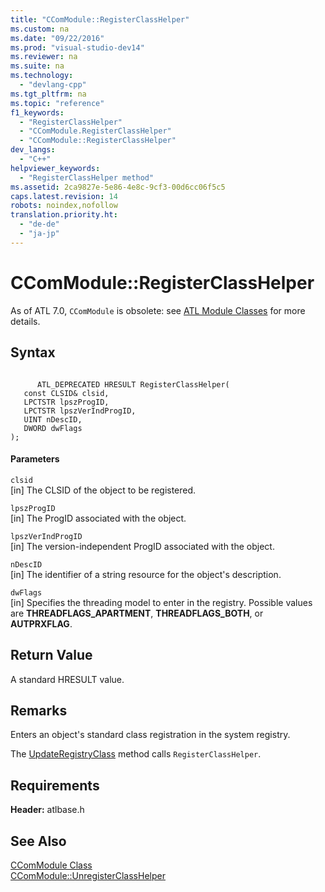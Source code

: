 ```yaml
---
title: "CComModule::RegisterClassHelper"
ms.custom: na
ms.date: "09/22/2016"
ms.prod: "visual-studio-dev14"
ms.reviewer: na
ms.suite: na
ms.technology: 
  - "devlang-cpp"
ms.tgt_pltfrm: na
ms.topic: "reference"
f1_keywords: 
  - "RegisterClassHelper"
  - "CComModule.RegisterClassHelper"
  - "CComModule::RegisterClassHelper"
dev_langs: 
  - "C++"
helpviewer_keywords: 
  - "RegisterClassHelper method"
ms.assetid: 2ca9827e-5e86-4e8c-9cf3-00d6cc06f5c5
caps.latest.revision: 14
robots: noindex,nofollow
translation.priority.ht: 
  - "de-de"
  - "ja-jp"
---
```

# CComModule::RegisterClassHelper
As of ATL 7.0, `CComModule` is obsolete: see [ATL Module Classes](../vs140/atl-module-classes.md) for more details.  
  
## Syntax  
  
```  
  
      ATL_DEPRECATED HRESULT RegisterClassHelper(  
   const CLSID& clsid,  
   LPCTSTR lpszProgID,  
   LPCTSTR lpszVerIndProgID,  
   UINT nDescID,  
   DWORD dwFlags   
);  
```  
  
#### Parameters  
 `clsid`  
 [in] The CLSID of the object to be registered.  
  
 `lpszProgID`  
 [in] The ProgID associated with the object.  
  
 `lpszVerIndProgID`  
 [in] The version-independent ProgID associated with the object.  
  
 `nDescID`  
 [in] The identifier of a string resource for the object's description.  
  
 `dwFlags`  
 [in] Specifies the threading model to enter in the registry. Possible values are **THREADFLAGS_APARTMENT**, **THREADFLAGS_BOTH**, or **AUTPRXFLAG**.  
  
## Return Value  
 A standard HRESULT value.  
  
## Remarks  
 Enters an object's standard class registration in the system registry.  
  
 The [UpdateRegistryClass](../vs140/ccommodule--updateregistryclass.md) method calls `RegisterClassHelper`.  
  
## Requirements  
 **Header:** atlbase.h  
  
## See Also  
 [CComModule Class](../vs140/ccommodule-class.md)   
 [CComModule::UnregisterClassHelper](../vs140/ccommodule--unregisterclasshelper.md)